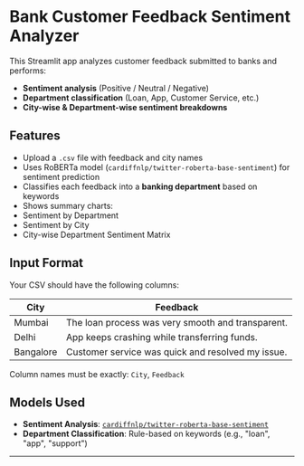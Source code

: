 # Bank Customer Feedback Sentiment Analyzer

This Streamlit app analyzes customer feedback submitted to banks and performs:

-  **Sentiment analysis** (Positive / Neutral / Negative)
-  **Department classification** (Loan, App, Customer Service, etc.)
-  **City-wise & Department-wise sentiment breakdowns**



##  Features

-  Upload a `.csv` file with feedback and city names
-  Uses RoBERTa model (`cardiffnlp/twitter-roberta-base-sentiment`) for sentiment prediction
-  Classifies each feedback into a **banking department** based on keywords
-  Shows summary charts:
  - Sentiment by Department
  - Sentiment by City
  - City-wise Department Sentiment Matrix



##  Input Format

Your CSV should have the following columns:

| City     | Feedback                                                |
|----------|----------------------------------------------------------|
| Mumbai   | The loan process was very smooth and transparent.       |
| Delhi    | App keeps crashing while transferring funds.            |
| Bangalore| Customer service was quick and resolved my issue.       |

Column names must be exactly: `City`, `Feedback`



##  Models Used

- **Sentiment Analysis**: [`cardiffnlp/twitter-roberta-base-sentiment`](https://huggingface.co/cardiffnlp/twitter-roberta-base-sentiment)
- **Department Classification**: Rule-based on keywords (e.g., "loan", "app", "support")

---
